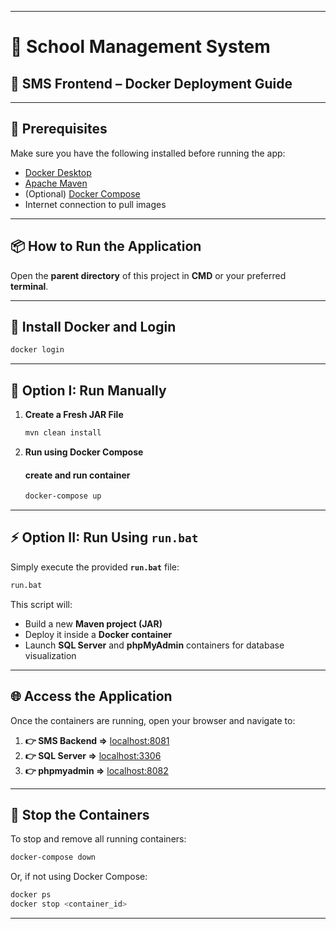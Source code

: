 
---

# 🏫 School Management System  
## 🚀 SMS Frontend – Docker Deployment Guide

---

## 🐳 Prerequisites

Make sure you have the following installed before running the app:

- [Docker Desktop](https://www.docker.com/get-started)
- [Apache Maven](https://maven.apache.org/download.cgi)
- (Optional) [Docker Compose](https://docs.docker.com/compose/)
- Internet connection to pull images

---

## 📦 How to Run the Application

Open the **parent directory** of this project in **CMD** or your preferred **terminal**.

---

## 🧰 Install Docker and Login

```bash
docker login
````

---

## 🧩 Option I: Run Manually

1. **Create a Fresh JAR File**
    
   ```bash
   mvn clean install
   ```

2. **Run using Docker Compose**
    #### create and run container
   ```bash
   docker-compose up
   ```

---

## ⚡ Option II: Run Using `run.bat`

Simply execute the provided **`run.bat`** file:

```bash
run.bat
```

This script will:

* Build a new **Maven project (JAR)**
* Deploy it inside a **Docker container**
* Launch **SQL Server** and **phpMyAdmin** containers for database visualization

---

## 🌐 Access the Application

Once the containers are running, open your browser and navigate to:

1. **👉 SMS Backend =>** [localhost:8081](http://localhost:8081)
2. **👉 SQL Server =>** [localhost:3306](http://localhost:3306)
3. **👉 phpmyadmin =>** [localhost:8082](http://localhost:8082)

---

## 🧹 Stop the Containers

To stop and remove all running containers:

```bash
docker-compose down
```

Or, if not using Docker Compose:

```bash
docker ps
docker stop <container_id>
```

---



